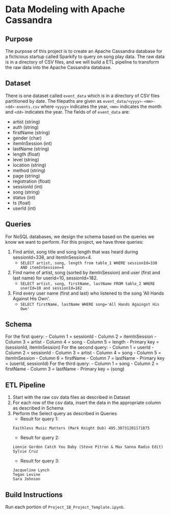 # Data Modeling with Apache Cassandra

## Purpose

The purpose of this project is to create an Apache Cassandra database for a ficticious startup called Sparkify to query on song play data. The raw data is in a directory of CSV files, and we will build a ETL pipeline to transform the raw data into the Apache Cassandra database.

## Dataset

There is one dataset called `event_data` which is in a directory of CSV files partitioned by date. The filepaths are given as `event_data/<yyyy>-<mm>-<dd>-events.csv` where `<yyyy>` indicates the year, `<mm>` indicates the month and `<dd>` indicates the year. The fields of of `event_data` are:
- artist (string)
- auth (string)
- firstName (string)
- gender (char)
- itemInSession (int)
- lastName (string)
- length (float)
- level (string)
- location (string)
- method (string)
- page (string)
- registration (float)
- sessionId (int)
- song (string)
- status (int)
- ts (float)
- userId (int)

## Queries

For NoSQL databases, we design the schema based on the queries we know we want to perform. For this project, we have three queries:

1. Find artist, song title and song length that was heard during sessionId=338, and itemInSession=4.
    - `SELECT artist, song, length from table_1 WHERE sessionId=338 AND itemInSession=4`
2. Find name of artist, song (sorted by itemInSession) and user (first and last name) for userid=10, sessionId=182.
    - `SELECT artist, song, firstName, lastName FROM table_2 WHERE userId=10 and sessionId=182`
3. Find every user name (first and last) who listened to the song 'All Hands Against His Own'.
    - `SELECT firstName, lastName WHERE song='All Hands Againgst His Own'`

## Schema

For the first query: 
    - Column 1 = sessionId
    - Column 2 = itemInSession
    - Column 3 = artist
    - Column 4 = song
    - Column 5 = length
    - Primary key = (sessionId, itemInSession)
For the second query:
    - Column 1 = userId
    - Column 2 = sessionId
    - Column 3 = artist
    - Column 4 = song
    - Column 5 = itemInSession
    - Column 6 = firstName
    - Column 7 = lastName
    - Primary key = (userId, sessionId)
For the third query:
    - Column 1 = song
    - Column 2 = firstName
    - Column 3 = lastName
    - Primary key = (song)

## ETL Pipeline

1. Start with the raw csv data files as described in Dataset
2. For each row of the csv data, insert the data in the appropriate column as described in Schema
3. Perform the Select query as described in Queries
    + Result for query 1:
    ```
    Faithless Music Matters (Mark Knight Dub) 495.30731201171875
    ```
    + Result for query 2:
    ```
    Lonnie Gordon Catch You Baby (Steve Pitron & Max Sanna Radio Edit) Sylvie Cruz
    ```
    + Result for query 3: 
    ```
    Jacqueline Lynch
    Tegan Levine
    Sara Johnson
    ```
    
## Build Instructions

Run each portion of `Project_1B_Project_Template.ipynb`.